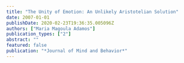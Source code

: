 ```yaml
---
title: "The Unity of Emotion: An Unlikely Aristotelian Solution"
date: 2007-01-01
publishDate: 2020-02-23T19:36:35.005096Z
authors: ["Maria Magoula Adamos"]
publication_types: ["2"]
abstract: ""
featured: false
publication: "*Journal of Mind and Behavior*"
---
```


